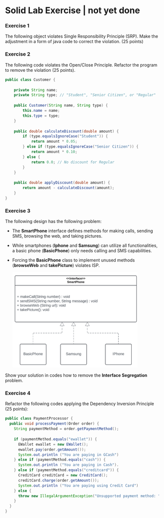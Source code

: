 # Solid Lab Exercise | not yet done

### Exercise 1
The following object violates Single Responsibility Principle (SRP). Make the adjustment in a form of java code to correct the violation. (25 points)

### Exercise 2
The following code violates the Open/Close Principle.  Refactor the program to remove the violation (25 points).
```Java
public class Customer {

    private String name;
    private String type; // "Student", "Senior Citizen", or "Regular"

    public Customer(String name, String type) {
        this.name = name;
        this.type = type;
    }

    public double calculateDiscount(double amount) {
        if (type.equalsIgnoreCase("Student")) {
            return amount * 0.05;
        } else if (type.equalsIgnoreCase("Senior Citizen")) {
            return amount * 0.10;
        } else {
            return 0.0; // No discount for Regular
        }
    }

    public double applyDiscount(double amount) {
        return amount - calculateDiscount(amount);
    }
}
```
### Exercise 3

The following design has the following problem:
- The **SmartPhone** interface defines methods for making calls, sending SMS, browsing the web, and taking pictures.
- While  smartphones (**Iphone** and **Samsung**) can utilize all functionalities, a basic phone (**BasicPhone**) only needs calling and SMS capabilities.
- Forcing the **BasicPhone** class to implement unused methods (**browseWeb** and **takePicture**) violates ISP. 

    ![alt text](./src/Exercise3/image.png)

Show your solution in codes how to remove the **Interface Segregation** problem. 

### Exercise 4
Refactor the following codes applying the Dependency Inversion Principle (25 points):

```Java
public class PaymentProcessor {
  public void processPayment(Order order) {
    String paymentMethod = order.getPaymentMethod();

    if (paymentMethod.equals("ewallet")) {
      EWallet ewallet = new EWallet();
      ewallet.pay(order.getAmount());
      System.out.println ("You are paying in GCash")
    } else if (paymentMethod.equals("cash")) {
      System.out.println ("You are paying in Cash").
    } else if (paymentMethod.equals("creditcard")) {
      CreditCard creditCard = new CreditCard();
      creditCard.charge(order.getAmount());
      System.out.println ("You are paying using Credit Card")
    } else {
      throw new IllegalArgumentException("Unsupported payment method: " + paymentMethod);
    }
  }
}
```